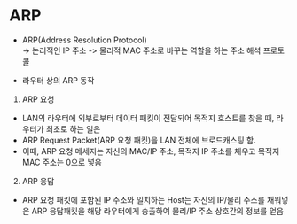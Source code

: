 # ARP
* ARP(Address Resolution Protocol)   
-> 논리적인 IP 주소 -> 물리적 MAC 주소로 바꾸는 역할을 하는 주소 해석 프로토콜   

* 라우터 상의 ARP 동작   
1. ARP 요청   
* LAN의 라우터에 외부로부터 데이터 패킷이 전달되어 목적지 호스트를 찾을 때, 라우터가 최초로 하는 일은   
* ARP Request Packet(ARP 요청 패킷)을 LAN 전체에 브로드캐스팅 함.    
* 이때, ARP 요청 메세지는 자신의 MAC/IP 주소, 목적지 IP 주소를 채우고 목적지 MAC 주소는 0으로 넣음   

2. ARP 응답   
* ARP 요청 패킷에 포함된 IP 주소와 일치하는 Host는 자신의 IP/물리 주소를 채워넣은 ARP 응답패킷을 해당 라우터에게 송출하여 물리/IP 주소 상호간의 정보를 얻음   


